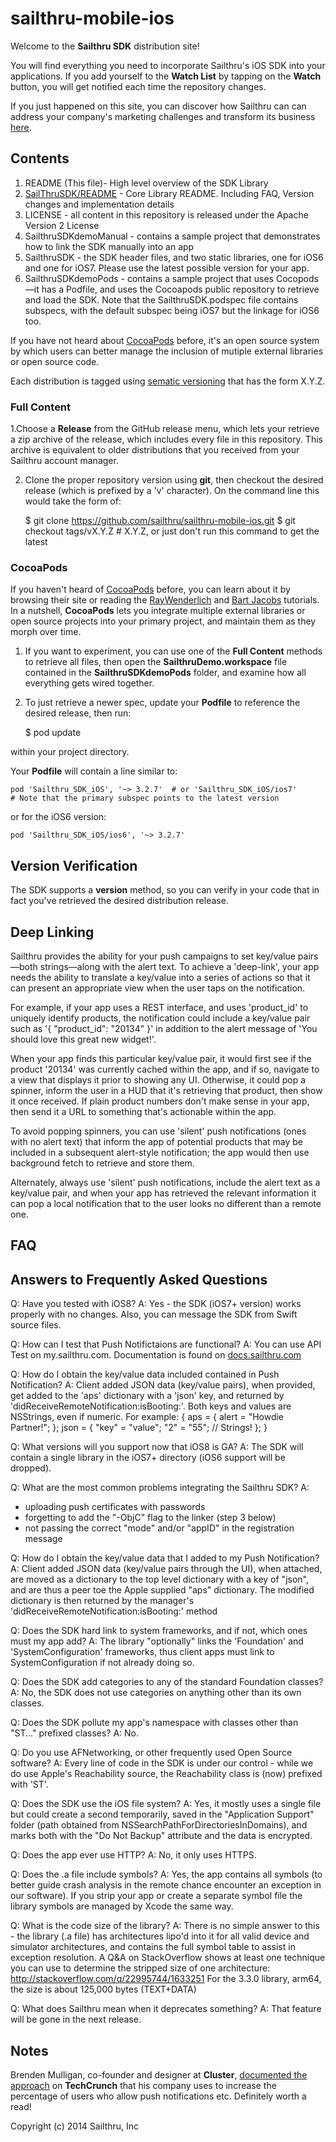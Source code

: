 sailthru-mobile-ios
===================

Welcome to the **Sailthru SDK** distribution site!

You will find everything you need to incorporate Sailthru's iOS SDK into your applications. If you add yourself to the **Watch List** by tapping on the **Watch** button, you will get notified each time the repository changes.

If you just happened on this site, you can discover how Sailthru can can address your company's marketing challenges and transform its business [here](http://www.sailthru.com/why-sailthru/).

## Contents

1. README (This file)- High level overview of the SDK Library 
2. [SailThruSDK/README](SailThruSDK/README "Library Readme") - Core Library README. Including FAQ, Version changes and implementation details 
3. LICENSE - all content in this repository is released under the Apache Version 2 License
4. SailthruSDKdemoManual - contains a sample project that demonstrates how to link the SDK manually into an app
5. SailthruSDK - the SDK header files, and two static libraries, one for iOS6 and one for iOS7. Please use the latest possible version for your app.
6. SailthruSDKdemoPods - contains a sample project that uses Cocopods—it has a Podfile, and uses the Cocoapods public repository to retrieve and load the SDK. Note that the SailthruSDK.podspec file contains subspecs, with the default subspec being iOS7 but the linkage for iOS6 too.

If you have not heard about [CocoaPods](http://cocoapods.org) before, it's an open source system by which users can better manage the inclusion of mutiple external libraries or open source code.


Each distribution is tagged using [sematic versioning](http://semver.org) that has the form X.Y.Z. 

### Full Content

1.Choose a **Release** from the GitHub release menu, which lets your retrieve a zip archive of the release, which includes every file in this repository. This archive is equivalent to older distributions that you received from your Sailthru account manager.

2. Clone the proper repository version using **git**, then checkout the desired release (which is prefixed by a 'v' character). On the command line this would take the form of: 

    $ git clone https://github.com/sailthru/sailthru-mobile-ios.git
    $ git checkout tags/vX.Y.Z # X.Y.Z, or just don't run this command to get the latest

### CocoaPods

If you haven't heard of [CocoaPods](cocoapods.org) before, you can learn about it by browsing their site or reading the [RayWenderlich](http://www.raywenderlich.com/12139/introduction-to-cocoapods) and [Bart Jacobs](http://code.tutsplus.com/tutorials/streamlining-cocoa-development-with-cocoapods--mobile-15938) tutorials. In a nutshell, **CocoaPods** lets you integrate multiple external libraries or open source projects into your primary project, and maintain them as they morph over time.

1. If you want to experiment, you can use one of the **Full Content** methods to retrieve all files, then open the **SailthruDemo.workspace** file contained in the **SailthruSDKdemoPods** folder, and examine how all everything gets wired together.

2. To just retrieve a newer spec, update your **Podfile** to reference the desired release, then run:

    $ pod update
    
within your project directory.

Your **Podfile** will contain a line similar to:

    pod 'Sailthru_SDK_iOS', '~> 3.2.7'  # or 'Sailthru_SDK_iOS/ios7'
    # Note that the primary subspec points to the latest version

or for the iOS6 version:

    pod 'Sailthru_SDK_iOS/ios6', '~> 3.2.7'
    
## Version Verification

The SDK supports a **version** method, so you can verify in your code that in fact you've retrieved the desired distribution release.

## Deep Linking

Sailthru provides the ability for your push campaigns to set key/value pairs—both strings—along with the alert text. To achieve a 'deep-link', your app needs the ability to translate a key/value into a series of actions so that it can present an appropriate view when the user taps on the notification.

For example, if your app uses a REST interface, and uses 'product_id' to uniquely identify products, the notification could include a key/value pair such as '{ "product_id": "20134" }' in addition to the alert message of 'You should love this great new widget!'. 

When your app finds this particular key/value pair, it would first see if the product '20134' was currently cached within the app, and if so, navigate to a view that displays it prior to showing any UI. Otherwise, it could pop a spinner, inform the user in a HUD that it's retrieving that product, then show it once received. If plain product numbers don't make sense in your app, then send it a URL to something that's actionable within the app.

To avoid popping spinners, you can use 'silent' push notifications (ones with no alert text) that inform the app of potential products that may be included in a subsequent alert-style notification; the app would then use background fetch to retrieve and store them. 

Alternately, always use 'silent' push notifications, include the alert text as a key/value pair, and when your app has retrieved the relevant information it can pop a local notification that to the user looks no different than a remote one.

## FAQ

Answers to Frequently Asked Questions
------------------------------------------

Q: Have you tested with iOS8?
A: Yes - the SDK (iOS7+ version) works properly with no changes. Also, you can message the SDK from Swift
   source files.

Q: How can I test that Push Notifictaions are functional?
A: You can use API Test on my.sailthru.com. Documentation is found on [docs.sailthru.com](http://docs.sailthru.com/documentation/products/mobile-push-notification-sending)

Q: How do I obtain the key/value data included contained in Push Notification?
A: Client added JSON data (key/value pairs), when provided, get added to the 'aps' dictionary with
   a 'json' key, and returned by 'didReceiveRemoteNotification:isBooting:'. Both keys and values are
   NSStrings, even if numeric. For example:
    {
     aps = {
           alert = "Howdie Partner!";
     };
     json =    {
        "key" = "value";
        "2" = "55";        // Strings!
     };
    }


Q: What versions will you support now that iOS8 is GA?
A: The SDK will contain a single library in the iOS7+ directory (iOS6 support will be dropped).

Q: What are the most common problems integrating the Sailthru SDK?
A:
 - uploading push certificates with passwords
 - forgetting to add the "-ObjC" flag to the linker (step 3 below)
 - not passing the correct "mode" and/or "appID" in the registration message

Q: How do I obtain the key/value data that I added to my Push Notification?
A: Client added JSON data (key/value pairs through the UI), when attached, are moved as a dictionary
   to the top level dictionary with a key of "json", and are thus a peer toe the Apple supplied "aps"
   dictionary. The modified dictionary is then returned by the manager's
   'didReceiveRemoteNotification:isBooting:' method

Q: Does the SDK hard link to system frameworks, and if not, which ones must my app add?
A: The library "optionally" links the 'Foundation' and 'SystemConfiguration' frameworks, thus
   client apps must link to SystemConfiguration if not already doing so.

Q: Does the SDK add categories to any of the standard Foundation classes?
A: No, the SDK does not use categories on anything other than its own classes.

Q: Does the SDK pollute my app's namespace with classes other than "ST..." prefixed classes?
A: No.

Q: Do you use AFNetworking, or other frequently used Open Source software?
A: Every line of code in the SDK is under our control - while we do use Apple's Reachability source,
   the Reachability class is (now) prefixed with 'ST'.

Q: Does the SDK use the iOS file system?
A: Yes, it mostly uses a single file but could create a second temporarily, saved in the
   "Application Support" folder (path obtained from NSSearchPathForDirectoriesInDomains), and marks
   both with the "Do Not Backup" attribute and the data is encrypted.

Q: Does the app ever use HTTP?
A: No, it only uses HTTPS.

Q: Does the .a file include symbols?
A: Yes, the app contains all symbols (to better guide crash analysis in the remote chance encounter
   an exception in our software). If you strip your app or create a separate symbol file the library
   symbols are managed by Xcode the same way.

Q: What is the code size of the library?
A: There is no simple answer to this - the library (.a file) has architectures lipo'd into it for all
   valid device and simulator architectures, and contains the full symbol table to assist in exception
   resolution. A Q&A on StackOverflow shows at least one technique  you can use to determine the
   stripped size of one architecture: http://stackoverflow.com/q/22995744/1633251
   For the 3.3.0 library, arm64, the size is about 125,000 bytes (TEXT+DATA)

Q: What does Sailthru mean when it deprecates something?
A: That feature will be gone in the next release.

## Notes

Brenden Mulligan, co-founder and designer at **Cluster**, [documented the approach](http://techcrunch.com/2014/04/04/the-right-way-to-ask-users-for-ios-permissions/) on **TechCrunch** that his company uses to increase the percentage of users who allow push notifications etc. Definitely worth a read!


Copyright (c) 2014 Sailthru, Inc    
